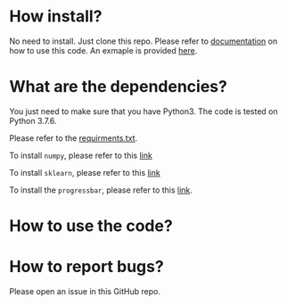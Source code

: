 # How install?

No need to install. Just clone this repo. 
Please refer to [documentation](./docs/LibsvmDataset.html) on how to use this code.
An exmaple is provided [here](./run.py).

# What are the dependencies?

You just need to make sure that you have Python3. The code is tested on Python 3.7.6.

Please refer to the [requirments.txt](requirements.txt). 

To install `numpy`, please refer to this [link](https://numpy.org/install/)

To install `sklearn`, please refer to this [link](https://scikit-learn.org/stable/install.html)

To install the `progressbar`, please refer to this [link](https://github.com/WoLpH/python-progressbar).



# How to use the code?





# How to report bugs?

Please open an issue in this GitHub repo.
